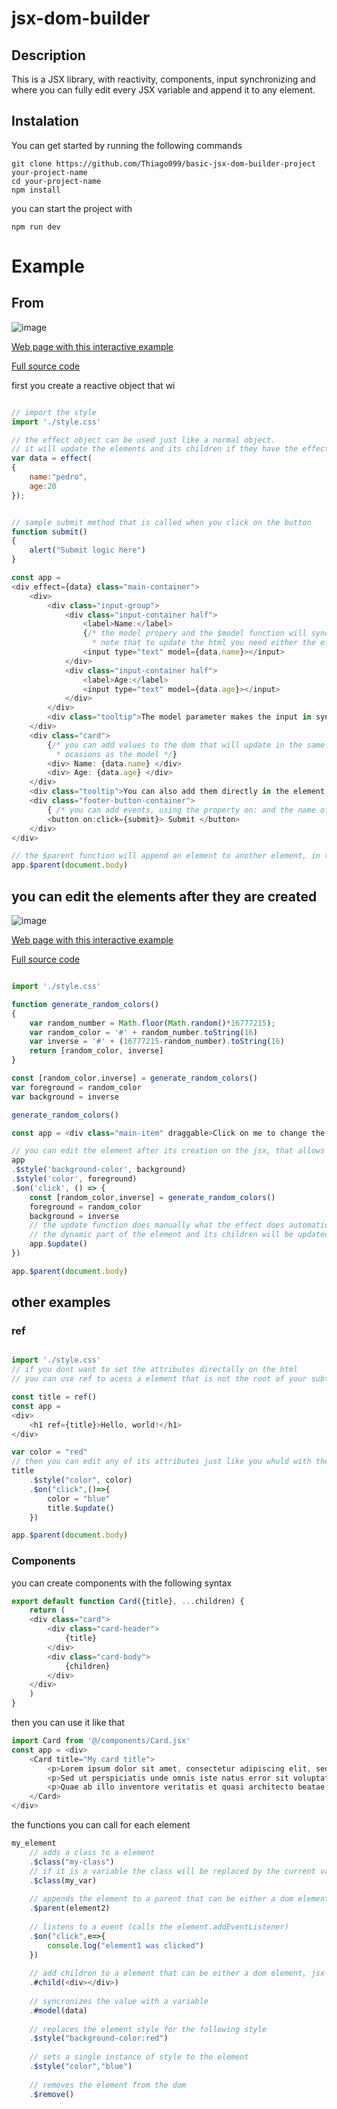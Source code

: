 # jsx-dom-builder

## Description
This is a JSX library, with reactivity, components, input synchronizing and where you can fully edit every JSX variable and append it to any element.
## Instalation

You can get started by running the following commands
```
git clone https://github.com/Thiago099/basic-jsx-dom-builder-project your-project-name
cd your-project-name
npm install
```
you can start the project with
```
npm run dev
```
# Example

## From

![image](https://user-images.githubusercontent.com/66787043/214968406-b38bcd10-20a6-4139-9797-83aac3bd56b1.png)


[Web page with this interactive example](https://thiago099.github.io/jsx-dom-builder-form-example/)

[Full source code](https://github.com/Thiago099/jsx-dom-builder-form-example)

first you create a reactive object that wi
```js

// import the style
import './style.css'

// the effect object can be used just like a normal object.
// it will update the elements and its children if they have the effect property, or $effect function
var data = effect(
{
    name:"pedro",
    age:20
});


// sample submit method that is called when you click on the button
function submit()
{
    alert("Submit logic here")
}

const app = 
<div effect={data} class="main-container">
    <div>
        <div class="input-group">
            <div class="input-container half">
                <label>Name:</label>
                {/* the model propery and the $model function will sync any variable with a input
                  * note that to update the html you need either the effect or the $update function*/}
                <input type="text" model={data.name}></input>
            </div>
            <div class="input-container half">
                <label>Age:</label>
                <input type="text" model={data.age}></input>
            </div>
        </div>
        <div class="tooltip">The model parameter makes the input in sync with any variable.</div>
    </div>
    <div class="card">
        {/* you can add values to the dom that will update in the same
          * ocasions as the model */}
        <div> Name: {data.name} </div>
        <div> Age: {data.age} </div>
    </div>
    <div class="tooltip">You can also add them directly in the element that they will update either using effect or manually using the "element.$update()".</div>
    <div class="footer-button-container">
        { /* you can add events, using the property on: and the name of the event*/ }
        <button on:click={submit}> Submit </button>
    </div>
</div>

// the $parent function will append an element to another element, in this case the body
app.$parent(document.body)
```

## you can edit the elements after they are created

![image](https://user-images.githubusercontent.com/66787043/214976038-8a1d6937-6630-4e7b-bcd3-6f83f4a7af72.png)

[Web page with this interactive example](https://thiago099.github.io/jsx-dom-builder-random-color-example/)

[Full source code](https://github.com/Thiago099/jsx-dom-builder-random-color-example)

```js

import './style.css'

function generate_random_colors()
{
    var random_number = Math.floor(Math.random()*16777215);
    var random_color = '#' + random_number.toString(16)
    var inverse = '#' + (16777215-random_number).toString(16)
    return [random_color, inverse]
}

const [random_color,inverse] = generate_random_colors()
var foreground = random_color
var background = inverse

generate_random_colors()

const app = <div class="main-item" draggable>Click on me to change the color</div>

// you can edit the element after its creation on the jsx, that allows a lot of extra interactions that you cant do without it
app
.$style('background-color', background)
.$style('color', foreground)
.$on('click', () => {
    const [random_color,inverse] = generate_random_colors()
    foreground = random_color
    background = inverse
    // the update function does manually what the effect does automatically, after calling the update function
    // the dynamic part of the element and its children will be updated
    app.$update()
})

app.$parent(document.body)
```


## other examples

### ref

```js

import './style.css'
// if you dont want to set the attributes directally on the html
// you can use ref to acess a element that is not the root of your subtree

const title = ref()
const app =
<div>
    <h1 ref={title}>Hello, world!</h1>
</div>

var color = "red"
// then you can edit any of its attributes just like you whuld with the root
title
    .$style("color", color)
    .$on("click",()=>{
        color = "blue"
        title.$update()
    })

app.$parent(document.body)
```

### Components

you can create components with the following syntax
```js
export default function Card({title}, ...children) {
    return (
    <div class="card">
        <div class="card-header">
            {title}
        </div>
        <div class="card-body">
            {children}
        </div>
    </div>
    )
}
```
then you can use it like that
```js
import Card from '@/components/Card.jsx'
const app = <div>
    <Card title="My card title">
        <p>Lorem ipsum dolor sit amet, consectetur adipiscing elit, sed do eiusmod tempor incididunt ut labore et dolore magna aliqua.</p>
        <p>Sed ut perspiciatis unde omnis iste natus error sit voluptatem accusantium doloremque laudantium, totam rem aperiam.</p>
        <p>Quae ab illo inventore veritatis et quasi architecto beatae vitae dicta sunt explicabo.</p>
    </Card>
</div>
```

the functions you can call for each element
```js
my_element
    // adds a class to a element
    .$class("my-class")
    // if it is a variable the class will be replaced by the current value every time it runs
    .$class(my_var)
    
    // appends the element to a parent that can be either a dom element or a jsx-dom-builder element
    .$parent(element2)
    
    // listens to a event (calls the element.addEventListener)
    .$on("click",e=>{
        console.log("element1 was clicked")
    })
    
    // add children to a element that can be either a dom element, jsx-dom-builder element, string, object, or a array of either of them combined
    .#child(<div></div>)
    
    // syncronizes the value with a variable
    .#model(data)
    
    // replaces the element style for the following style
    .$style("background-color:red")
    
    // sets a single instance of style to the element
    .$style("color","blue")
    
    // removes the element from the dom
    .$remove()
```
